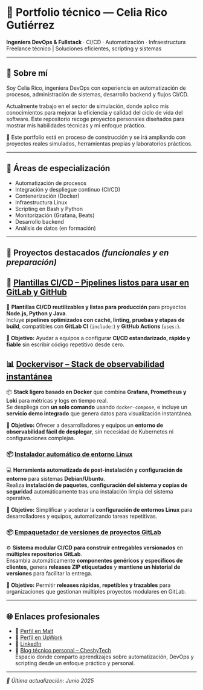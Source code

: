 # 💼 Portfolio técnico — Celia Rico Gutiérrez

**Ingeniera DevOps & Fullstack** · CI/CD · Automatización · Infraestructura  
Freelance técnico | Soluciones eficientes, scripting y sistemas

---

## 👋 Sobre mí

Soy Celia Rico, ingeniera DevOps con experiencia en automatización de procesos, administración de sistemas, desarrollo backend y flujos CI/CD.

Actualmente trabajo en el sector de simulación, donde aplico mis conocimientos para mejorar la eficiencia y calidad del ciclo de vida del software. Este repositorio recoge proyectos personales diseñados para mostrar mis habilidades técnicas y mi enfoque práctico.

📌 Este portfolio está en proceso de construcción y se irá ampliando con proyectos reales simulados, herramientas propias y laboratorios prácticos.

---

## 🚀 Áreas de especialización

- Automatización de procesos
- Integración y despliegue continuo (CI/CD)
- Contenerización (Docker)
- Infraestructura Linux
- Scripting en Bash y Python
- Monitorización (Grafana, Beats)
- Desarrollo backend
- Análisis de datos (en formación)

---

## 🧪 Proyectos destacados *(funcionales y en preparación)*

## 🚀 [Plantillas CI/CD – Pipelines listos para usar en GitLab y GitHub](https://github.com/celiaricogz/ci-cd-templates)
🔧 **Plantillas CI/CD reutilizables y listas para producción** para proyectos **Node.js, Python y Java**.  
Incluye **pipelines optimizados con caché, linting, pruebas y etapas de build**, compatibles con **GitLab CI** (`include:`) y **GitHub Actions** (`uses:`).  

**🎯 Objetivo:** Ayudar a equipos a configurar **CI/CD estandarizado, rápido y fiable** sin escribir código repetitivo desde cero.  

## 📊 [Dockervisor – Stack de observabilidad instantánea](https://github.com/celiaricogz/dockervisor)
📦 **Stack ligero basado en Docker** que combina **Grafana, Prometheus y Loki** para métricas y logs en tiempo real.  
Se despliega con **un solo comando** usando `docker-compose`, e incluye un **servicio demo integrado** que genera datos para visualización instantánea.  

**🎯 Objetivo:** Ofrecer a desarrolladores y equipos un **entorno de observabilidad fácil de desplegar**, sin necesidad de Kubernetes ni configuraciones complejas.  

### 📦 [Instalador automático de entorno Linux](https://github.com/celiaricogz/auto-installer-debian)  
💻 **Herramienta automatizada de post-instalación y configuración de entorno** para sistemas **Debian/Ubuntu**.  
Realiza **instalación de paquetes, configuración del sistema y copias de seguridad** automáticamente tras una instalación limpia del sistema operativo.  

**🎯 Objetivo:** Simplificar y acelerar la **configuración de entornos Linux** para desarrolladores y equipos, automatizando tareas repetitivas.  

### 📦 [Empaquetador de versiones de proyectos GitLab](https://github.com/celiaricogz/gitlab-project-version-packager)  
⚙️ **Sistema modular CI/CD para construir entregables versionados** en **múltiples repositorios GitLab**.  
Ensambla automáticamente **componentes genéricos y específicos de clientes**, genera **releases ZIP etiquetados** y **mantiene un historial de versiones** para facilitar la entrega.  

**🎯 Objetivo:** Permitir **releases rápidas, repetibles y trazables** para organizaciones que gestionan múltiples proyectos modulares en GitLab.

---

## 🌐 Enlaces profesionales

- 🔗 [Perfil en Malt](https://www.malt.es/profile/celiaricogutierrez)
- 🔗 [Perfil en UpWork](https://www.upwork.com/freelancers/~01898dfb872ff48b7a?mp_source=share)
- 👥 [LinkedIn](https://www.linkedin.com/in/celiaricogutierrez)  
- 📝 [Blog técnico personal – CheshyTech](https://cheshytech.github.io)  
  Espacio donde comparto aprendizajes sobre automatización, DevOps y scripting desde un enfoque práctico y personal.

---

_📅 Última actualización: Junio 2025_

